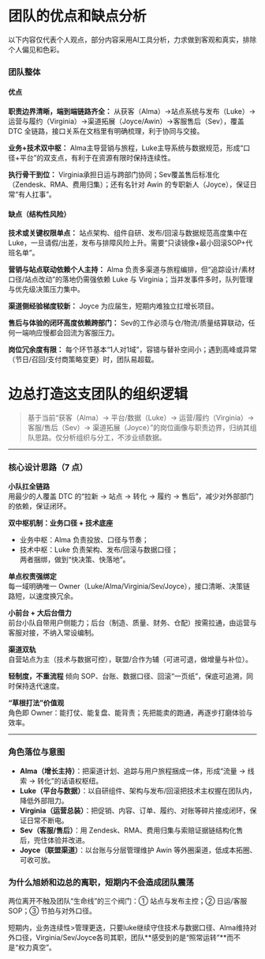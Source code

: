 # 团队的优点和缺点分析

以下内容仅代表个人观点，部分内容采用AI工具分析，力求做到客观和真实，排除个人偏见和色彩。

### 团队整体
#### 优点
**职责边界清晰，端到端链路齐全：** 从获客（Alma）→站点系统与发布（Luke）→运营与履约（Virginia）→渠道拓展（Joyce/Awin）→客服售后（Sev），覆盖 DTC 全链路，接口关系在文档里有明确梳理，利于协同与交接。

**业务+技术双中枢：** Alma主导营销与旅程，Luke主导系统与数据规范，形成“口径+平台”的双支点，有利于在资源有限时保持连续性。

**执行骨干到位：** Virginia承担日运与跨部门协同；Sev覆盖售后标准化（Zendesk、RMA、费用归集）；还有名针对 Awin 的专职新人（Joyce），保证日常“有人扛事”。


#### 缺点（结构性风险）

**技术或关键权限单点：** 站点架构、组件自研、发布/回滚与数据规范高度集中在 Luke，一旦请假/出差，发布与排障风险上升。需要“只读镜像+最小回滚SOP+代班名单”。

**营销与站点联动依赖个人主持：** Alma 负责多渠道与旅程编排，但“追踪设计/素材口径/站点改动”的落地仍需强依赖 Luke 与 Virginia；当并发事件多时，队列管理与优先级决策压力集中。

**渠道侧经验梯度较新：** Joyce 为应届生，短期内难独立扛增长项目。

**售后与体验的闭环高度依赖跨部门：** Sev的工作必须与仓/物流/质量结算联动，任何一端响应慢都会回流为客服压力。

**岗位冗余度有限：** 每个环节基本“1人对1域”，容错与替补空间小；遇到高峰或异常（节日/召回/支付商策略变更）时，团队易超载。

# 边总打造这支团队的组织逻辑

> 基于当前“获客（Alma）→ 平台/数据（Luke）→ 运营/履约（Virginia）→ 客服/售后（Sev）→ 渠道拓展（Joyce）”的岗位画像与职责边界，归纳其组队思路。仅分析组织与分工，不涉业绩数据。

---

### 核心设计思路（7 点）

**小队扛全链路**  
用最少的人覆盖 DTC 的“拉新 → 站点 → 转化 → 履约 → 售后”，减少对外部部门的依赖，保证闭环。

**双中枢机制：业务口径 + 技术底座**  
- 业务中枢：Alma 负责投放、口径与节奏；  
- 技术中枢：Luke 负责架构、发布/回滚与数据口径；  
两者捆绑，做到“快决策、快落地”。

**单点权责强绑定**  
每一域明确唯一 Owner（Luke/Alma/Virginia/Sev/Joyce），接口清晰、决策链路短，以速度换冗余。

**小前台 + 大后台借力**  
前台小队自带用户侧能力；后台（制造、质量、财务、仓配）按需拉通，由运营与客服对接，不纳入常设编制。

**渠道双轨**  
自营站点为主（技术与数据可控），联盟/合作为辅（可进可退，做增量与补位）。

**轻制度，不重流程**  倾向 SOP、台账、数据口径、回滚“一页纸”，保底可追溯，同时保持迭代速度。

**“草根打法”价值观**  
角色即 Owner：能打仗、能复盘、能背责；先把能卖的跑通，再逐步打磨体验与效率。

---

### 角色落位与意图

- **Alma（增长主持）**：把渠道计划、追踪与用户旅程捆成一体，形成“流量 → 线索 → 转化”的话语权枢纽。  
- **Luke（平台与数据）**：以自研组件、架构与发布/回滚把技术主权握在团队内，降低外部阻力。  
- **Virginia（运营总装）**：把促销、内容、订单、履约、对账等碎片接成闭环，保证日常不断电。  
- **Sev（客服/售后）**：用 Zendesk、RMA、费用归集与索赔证据链结构化售后，兜住体验并改进。  
- **Joyce（联盟渠道）**：以台账与分层管理维护 Awin 等外圈渠道，低成本拓圈、可收可放。

### 为什么旭娇和边总的离职，短期内不会造成团队震荡
两位离开不触及团队“生命线”的三个阀门：① 站点与发布主控；② 日运/客服SOP；③ 节拍与对外口径。

短期内，业务连续性>管理更迭，只要luke继续守住技术与数据口径、Alma维持对外口径，Virginia/Sev/Joyce各司其职，团队**感受到的是“照常运转”**而不是“权力真空”。
